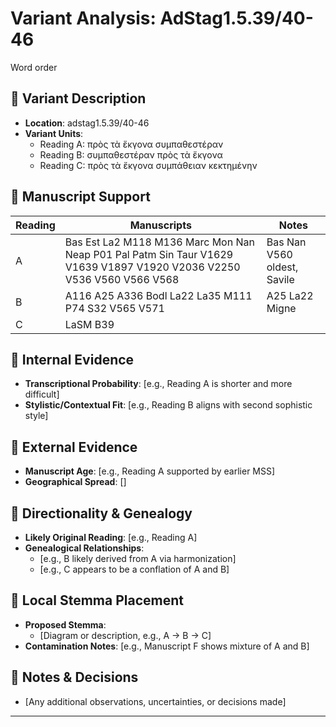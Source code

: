 # Variant Analysis: AdStag1.5.39/40-46

Word order

## 📌 Variant Description
- **Location**: adstag1.5.39/40-46
- **Variant Units**: 
  - Reading A: πρὸς τὰ ἔκγονα συμπαθεστέραν
  - Reading B: συμπαθεστέραν πρὸς τὰ ἔκγονα
  - Reading C: πρὸς τὰ ἔκγονα συμπάθειαν κεκτημένην


## 🧬 Manuscript Support
| Reading | Manuscripts | Notes |
|--------|-------------|-------|
| A      | Bas Est La2 M118 M136 Marc Mon Nan Neap P01 Pal Patm Sin Taur V1629 V1639 V1897 V1920 V2036 V2250 V536 V560 V566 V568 | Bas Nan V560 oldest, Savile |
| B      | A116 A25 A336 Bodl La22 La35 M111 P74 S32 V565 V571 | A25 La22 Migne |
| C      | LaSM B39  |  |

## 🧠 Internal Evidence
- **Transcriptional Probability**: [e.g., Reading A is shorter and more difficult]
- **Stylistic/Contextual Fit**: [e.g., Reading B aligns with second sophistic style]

## 🧭 External Evidence
- **Manuscript Age**: [e.g., Reading A supported by earlier MSS]
- **Geographical Spread**: []

## 🔄 Directionality & Genealogy
- **Likely Original Reading**: [e.g., Reading A]
- **Genealogical Relationships**:
  - [e.g., B likely derived from A via harmonization]
  - [e.g., C appears to be a conflation of A and B]

## 🌿 Local Stemma Placement
- **Proposed Stemma**:
  - [Diagram or description, e.g., A → B → C]
- **Contamination Notes**: [e.g., Manuscript F shows mixture of A and B]

## 📝 Notes & Decisions
- [Any additional observations, uncertainties, or decisions made]

---